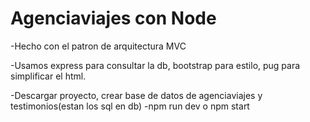 # Agenciaviajes con Node
-Hecho con el patron de arquitectura MVC

-Usamos express para consultar la db, bootstrap para estilo, pug para simplificar el html.

-Descargar proyecto, crear base de datos de agenciaviajes y testimonios(estan los sql en db)
-npm run dev o npm start
